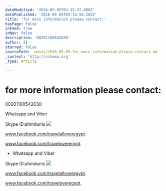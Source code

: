 ```yaml
---
dateModified: '2016-05-05T03:15:37.000Z'
datePublished: '2016-05-05T03:15:50.283Z'
title: 'for more information please contact:'
hasPage: false
inFeed: true
inNav: false
description: '00201100542030'
author: []
starred: false
sourcePath: _posts/2016-05-05-for-more-information-please-contact.md
_context: 'http://schema.org'
_type: Article

---
```

# for more information please contact:

00201100542030

Whatsapp and Viber

Skype ID:ahmdunis
![](https://the-grid-user-content.s3-us-west-2.amazonaws.com/f77a390b-7c79-407d-8090-f5c972b4cd78.jpg)

www.facebook.com/travelalloveregypt.

www.facebook.com/traveloveregypt.

* Whatsapp and Viber

Skype ID:ahmdunis
![](https://the-grid-user-content.s3-us-west-2.amazonaws.com/f77a390b-7c79-407d-8090-f5c972b4cd78.jpg)

www.facebook.com/travelalloveregypt.

www.facebook.com/traveloveregypt.